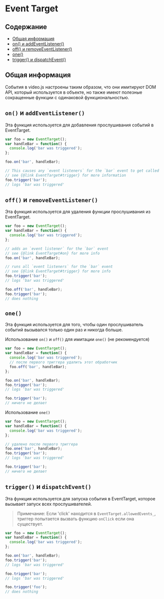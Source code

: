 # Event Target

## Содержание

* [Общая информация](#общая-информация)
* [on() и addEventListener()](#on-и-addeventlistener)
* [off() и removeEventListener()](#off-и-removeeventlistener)
* [one()](#one)
* [trigger() и dispatchEvent()](#trigger-и-dispatchevent)

## Общая информация

События в video.js настроены таким образом, что они имитируют DOM API, который используется в объекте, но также имеют полезные сокращенные функции с одинаковой функциональностью.

## `on()` и `addEventListener()`

Эта функция используется для добавления прослушивания событий в EventTarget.

```js
var foo = new EventTarget();
var handleBar = function() {
  console.log('bar was triggered');
};

foo.on('bar', handleBar);

// This causes any `event listeners` for the `bar` event to get called
// see {@link EventTarget#trigger} for more information
foo.trigger('bar');
// logs 'bar was triggered'
```

## `off()` и `removeEventListener()`

Эта функция используется для удаления функции прослушивания из EventTarget.

```js
var foo = new EventTarget();
var handleBar = function() {
  console.log('bar was triggered');
};

// adds an `event listener` for the `bar` event
// see {@link EventTarget#on} for more info
foo.on('bar', handleBar);

// runs all `event listeners` for the `bar` event
// see {@link EventTarget#trigger} for more info
foo.trigger('bar');
// logs 'bar was triggered'

foo.off('bar', handleBar);
foo.trigger('bar');
// does nothing
```

## `one()`

Эта функция используется для того, чтобы один прослушиватель событий вызывался только один раз и никогда больше.

Использование `on()` и `off()` для имитации `one()` (не рекомендуется)

```js
var foo = new EventTarget();
var handleBar = function() {
  console.log('bar was triggered');
  // после первого триггера удалить этот обработчик
  foo.off('bar', handleBar);
};

foo.on('bar', handleBar);
foo.trigger('bar');
// logs 'bar was triggered'

foo.trigger('bar');
// ничего не делает
```

Использование `one()`

```js
var foo = new EventTarget();
var handleBar = function() {
  console.log('bar was triggered');
};

// удалено после первого триггера
foo.one('bar', handleBar);
foo.trigger('bar');
// logs 'bar was triggered'

foo.trigger('bar');
// ничего не делает
```

## `trigger()` и `dispatchEvent()`

Эта функция используется для запуска события в EventTarget, которое вызывает запуск всех прослушивателей.

> Примечание: Если 'click' находится в `EventTarget.allowedEvents_`, триггер попытается вызвать функцию
>       `onClick`  если она существует.

```js
var foo = new EventTarget();
var handleBar = function() {
  console.log('bar was triggered');
};

foo.on('bar', handleBar);
foo.trigger('bar');
// logs 'bar was triggered'

foo.trigger('bar');
// logs 'bar was triggered'

foo.trigger('foo');
// does nothing
```
